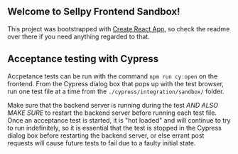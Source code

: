 ## Welcome to Sellpy Frontend Sandbox!

This project was bootstrapped with [Create React App](https://github.com/facebookincubator/create-react-app), so check the readme over there if you need anything regarded to that.

## Acceptance testing with Cypress
Accpetance tests can be run with the command `npm run cy:open` on the frontend.  From the Cypress dialog box that pops up with the test browser, run one test file at a time from the `./cypress/integration/sandbox/` folder.  

Make sure that the backend server is running during the test *AND ALSO MAKE SURE* to restart the backend server before running each test file.  Once an acceptance test is started, it is "hot loaded" and will continue to try to run indefinitely, so it is essential that the test is stopped in the Cypress dialog box before restarting the backend server, or else errant post requests will cause future tests to fail due to a faulty initial state.